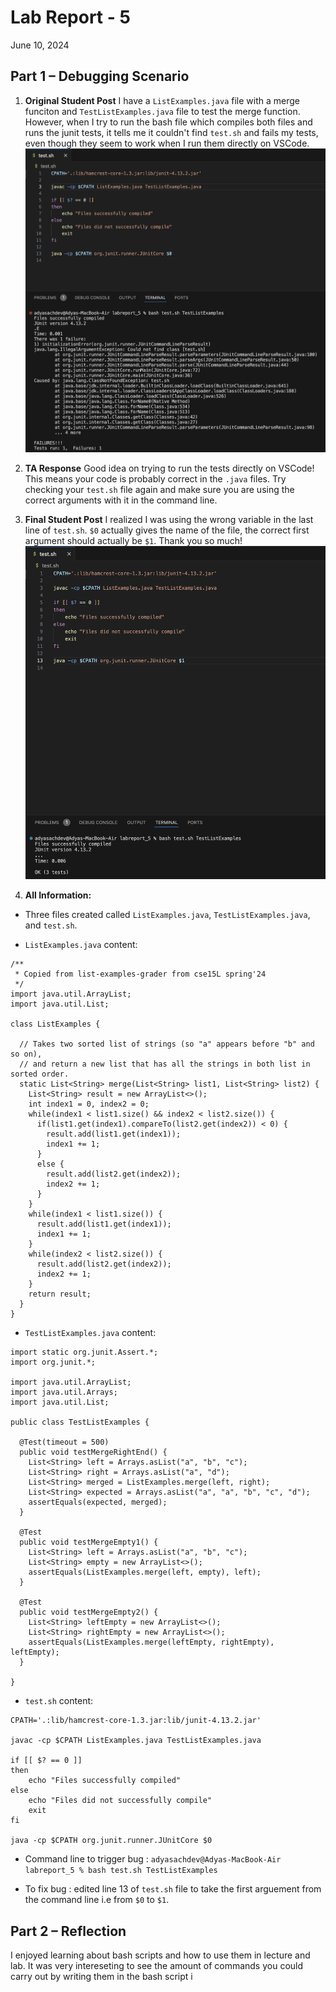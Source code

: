 # Lab Report - 5
June 10, 2024

## Part 1 – Debugging Scenario

1. **Original Student Post**
   I have a `ListExamples.java` file with a merge funciton and `TestListExamples.java` file to test the merge function. However, when I try to run the bash file which compiles both files and runs the junit tests, it tells me it couldn't find `test.sh` and fails my tests, even though they seem to work when I run them directly on VSCode.
![Image](/labreport_5_problem.png)

2. **TA Response**
   Good idea on trying to run the tests directly on VSCode! This means your code is probably correct in the `.java` files. Try checking your `test.sh` file again and make sure you are using the correct arguments with it in the command line.

3. **Final Student Post**
   I realized I was using the wrong variable in the last line of `test.sh`. `$0` actually gives the name of the file, the correct first argument should actually be `$1`. Thank you so much!
  ![Image](/labreport_5_solution.png)

4. **All Information:**
- Three files created called `ListExamples.java`, `TestListExamples.java`, and `test.sh`.
  
- `ListExamples.java` content:
```
/**
 * Copied from list-examples-grader from cse15L spring'24
 */
import java.util.ArrayList;
import java.util.List;

class ListExamples {
    
  // Takes two sorted list of strings (so "a" appears before "b" and so on),
  // and return a new list that has all the strings in both list in sorted order.
  static List<String> merge(List<String> list1, List<String> list2) {
    List<String> result = new ArrayList<>();
    int index1 = 0, index2 = 0;
    while(index1 < list1.size() && index2 < list2.size()) {
      if(list1.get(index1).compareTo(list2.get(index2)) < 0) {
        result.add(list1.get(index1));
        index1 += 1;
      }
      else {
        result.add(list2.get(index2));
        index2 += 1;
      }
    }
    while(index1 < list1.size()) {
      result.add(list1.get(index1));
      index1 += 1;
    }
    while(index2 < list2.size()) {
      result.add(list2.get(index2));
      index2 += 1;
    }
    return result;
  }
}
```

- `TestListExamples.java` content:
```
import static org.junit.Assert.*;
import org.junit.*;

import java.util.ArrayList;
import java.util.Arrays;
import java.util.List;

public class TestListExamples {

  @Test(timeout = 500)
  public void testMergeRightEnd() {
    List<String> left = Arrays.asList("a", "b", "c");
    List<String> right = Arrays.asList("a", "d");
    List<String> merged = ListExamples.merge(left, right);
    List<String> expected = Arrays.asList("a", "a", "b", "c", "d");
    assertEquals(expected, merged);
  }

  @Test
  public void testMergeEmpty1() {
    List<String> left = Arrays.asList("a", "b", "c");
    List<String> empty = new ArrayList<>();
    assertEquals(ListExamples.merge(left, empty), left);
  }

  @Test
  public void testMergeEmpty2() {
    List<String> leftEmpty = new ArrayList<>();
    List<String> rightEmpty = new ArrayList<>();
    assertEquals(ListExamples.merge(leftEmpty, rightEmpty), leftEmpty);
  }

}
```

- `test.sh` content:
```
CPATH='.:lib/hamcrest-core-1.3.jar:lib/junit-4.13.2.jar'

javac -cp $CPATH ListExamples.java TestListExamples.java 

if [[ $? == 0 ]]
then 
    echo "Files successfully compiled"
else 
    echo "Files did not successfully compile"
    exit
fi

java -cp $CPATH org.junit.runner.JUnitCore $0
```

- Command line to trigger bug : `adyasachdev@Adyas-MacBook-Air labreport_5 % bash test.sh TestListExamples`

- To fix bug : edited line 13 of `test.sh` file to take the first arguement from the command line i.e from `$0` to `$1`. 


## Part 2 – Reflection
I enjoyed learning about bash scripts and how to use them in lecture and lab. It was very intereseting to see the amount of commands you could carry out by writing them in the bash script i
